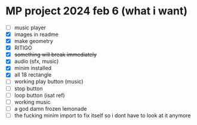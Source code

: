 # MP project 2024 feb 6 (what i want)
- [ ] music player
- [x] images in readme
- [x] make geometry 
- [x] RITIGO
- [x] <del>something will break immediately</del>
- [x] audio (sfx, music)
- [x] minim installed
- [x] all 18 rectangle
- [ ] working play button (music)
- [ ] stop button
- [ ] loop button (isat ref)
- [ ] working music
- [ ] a god damn frozen lemonade
- [ ] the fucking minim import to fix itself so i dont have to look at it anymore
